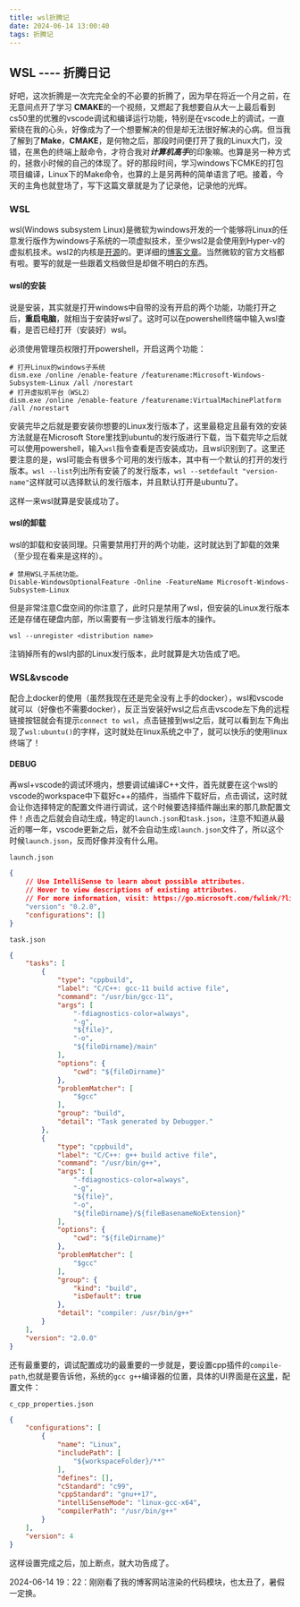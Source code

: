 ```yaml
---
title: wsl折腾记
date: 2024-06-14 13:00:40
tags: 折腾记
---
```


##  WSL ---- 折腾日记

好吧，这次折腾是一次完完全全的不必要的折腾了，因为早在将近一个月之前，在无意间点开了学习 **CMAKE**的一个视频，又燃起了我想要自从大一上最后看到cs50里的优雅的vscode调试和编译运行功能，特别是在vscode上的调试，一直萦绕在我的心头，好像成为了一个想要解决的但是却无法很好解决的心病。但当我了解到了**Make**，**CMAKE**，是何物之后，那段时间便打开了我的Linux大门，没错，在黑色的终端上敲命令，才符合我对***计算机高手***的印象嘛。也算是另一种方式的，拯救小时候的自己的体现了。好的那段时间，学习windows下CMKE的打包项目编译，Linux下的Make命令，也算的上是另两种的简单语言了吧。接着，今天的主角也就登场了，写下这篇文章就是为了记录他，记录他的光辉。

### **WSL**

wsl(Windows subsystem Linux)是微软为windows开发的一个能够将Linux的任意发行版作为windows子系统的一项虚拟技术，至少wsl2是会使用到Hyper-v的虚拟机技术。wsl2的内核是<a href="https://gitcode.com/microsoft/WSL2-Linux-Kernel/tree/linux-msft-wsl-5.15.y/Documentation">开源</a>的。更详细的[博客文章](https://blog.csdn.net/weixin_45027467/article/details/106862520)。当然微软的官方文档都有啦。要写的就是一些跟着文档做但是却做不明白的东西。

#### wsl的安装

说是安装，其实就是打开windows中自带的没有开启的两个功能，功能打开之后，**重启电脑**，就相当于安装好wsl了。这时可以在powershell终端中输入wsl查看，是否已经打开（安装好）wsl。

必须使用管理员权限打开powershell，开启这两个功能：

```shell
# 打开Linux的windows子系统
dism.exe /online /enable-feature /featurename:Microsoft-Windows-Subsystem-Linux /all /norestart
# 打开虚拟机平台（WSL2）
dism.exe /online /enable-feature /featurename:VirtualMachinePlatform /all /norestart

```

 安装完毕之后就是要安装你想要的Linux发行版本了，这里最稳定且最有效的安装方法就是在Microsoft Store里找到ubuntu的发行版进行下载，当下载完毕之后就可以使用powershell，输入```wsl```指令查看是否安装成功，且wsl识别到了。这里还要注意的是，wsl可能会有很多个可用的发行版本，其中有一个默认的打开的发行版本。```wsl --list```列出所有安装了的发行版本，```wsl --setdefault "version-name"```这样就可以选择默认的发行版本，并且默认打开是ubuntu了。

这样一来wsl就算是安装成功了。

#### wsl的卸载

wsl的卸载和安装同理。只需要禁用打开的两个功能，这时就达到了卸载的效果（至少现在看来是这样的）。

```shell
# 禁用WSL子系统功能。
Disable-WindowsOptionalFeature -Online -FeatureName Microsoft-Windows-Subsystem-Linux

```

但是非常注意C盘空间的你注意了，此时只是禁用了wsl，但安装的Linux发行版本还是存储在硬盘内部，所以需要有一步注销发行版本的操作。

````
wsl --unregister <distribution name>
````

注销掉所有的wsl内部的Linux发行版本，此时就算是大功告成了吧。

### WSL&vscode

配合上docker的使用（虽然我现在还是完全没有上手的docker），wsl和vscode就可以（好像也不需要docker），反正当安装好wsl之后点击vscode左下角的远程链接按钮就会有提示```connect to wsl```，点击链接到wsl之后，就可以看到左下角出现了```wsl:ubuntu()```的字样，这时就处在linux系统之中了，就可以快乐的使用linux终端了！

#### DEBUG

再wsl+vscode的调试环境内，想要调试编译C++文件，首先就要在这个wsl的vscode的workspace中下载好c++的插件，当插件下载好后，点击调试，这时就会让你选择特定的配置文件进行调试，这个时候要选择插件蹦出来的那几款配置文件！点击之后就会自动生成，特定的```launch.json```和```task.json```，注意不知道从最近的哪一年，vscode更新之后，就不会自动生成```launch.json```文件了，所以这个时候```launch.json```，反而好像并没有什么用。

```launch.json```

```json
{
    // Use IntelliSense to learn about possible attributes.
    // Hover to view descriptions of existing attributes.
    // For more information, visit: https://go.microsoft.com/fwlink/?linkid=830387
    "version": "0.2.0",
    "configurations": []
}
```



```task.json```

```json
{
    "tasks": [
        {
            "type": "cppbuild",
            "label": "C/C++: gcc-11 build active file",
            "command": "/usr/bin/gcc-11",
            "args": [
                "-fdiagnostics-color=always",
                "-g",
                "${file}",
                "-o",
                "${fileDirname}/main"
            ],
            "options": {
                "cwd": "${fileDirname}"
            },
            "problemMatcher": [
                "$gcc"
            ],
            "group": "build",
            "detail": "Task generated by Debugger."
        },
        {
            "type": "cppbuild",
            "label": "C/C++: g++ build active file",
            "command": "/usr/bin/g++",
            "args": [
                "-fdiagnostics-color=always",
                "-g",
                "${file}",
                "-o",
                "${fileDirname}/${fileBasenameNoExtension}"
            ],
            "options": {
                "cwd": "${fileDirname}"
            },
            "problemMatcher": [
                "$gcc"
            ],
            "group": {
                "kind": "build",
                "isDefault": true
            },
            "detail": "compiler: /usr/bin/g++"
        }
    ],
    "version": "2.0.0"
}
```

还有最重要的，调试配置成功的最重要的一步就是，要设置cpp插件的```compile-path```,也就是要告诉他，系统的```gcc g++```编译器的位置，具体的UI界面是在[这里](https://www.jianshu.com/p/4f3f9e65dca6)，配置文件：

```c_cpp_properties.json```

```json
{
    "configurations": [
        {
            "name": "Linux",
            "includePath": [
                "${workspaceFolder}/**"
            ],
            "defines": [],
            "cStandard": "c99",
            "cppStandard": "gnu++17",
            "intelliSenseMode": "linux-gcc-x64",
            "compilerPath": "/usr/bin/g++"
        }
    ],
    "version": 4
}
```

这样设置完成之后，加上断点，就大功告成了。

2024-06-14 19：22：刚刚看了我的博客网站渲染的代码模块，也太丑了，暑假一定换。
